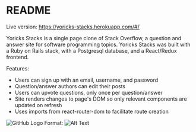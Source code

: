 # README

Live version: https://yoricks-stacks.herokuapp.com/#/


Yoricks Stacks is a single page clone of Stack Overflow, a question and answer site for software programming topics.
Yoricks Stacks was built with a Ruby on Rails stack, with a Postgresql database, and a React/Redux frontend.

Features:

- Users can sign up with an email, username, and password
- Question/answer authors can edit their posts
- Users can upvote questions, only once per question/answer
- Site renders changes to page's DOM so only relevant components are updated on refresh
- Uses imports from react-router-dom to facilitate route creation





![GitHub Logo](/images/logo.png)
Format: ![Alt Text](url)







